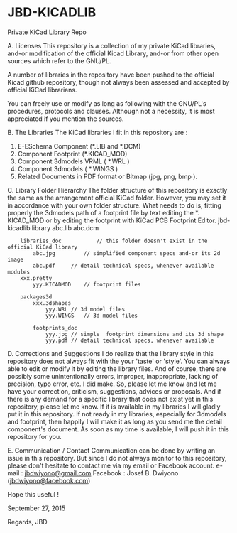 # JBD-KICADLIB
Private KiCad Library Repo

A. Licenses
This repository is a collection of my private KiCad libraries, and-or modification of the official Kicad Library, and-or from other open sources which refer to the GNU/PL. 

A number of libraries in the repository have been pushed to the official Kicad github repository, though not always been assessed and accepted by official KiCad librarians.

You can freely use or modify as long as following with the GNU/PL's  procedures, protocols and clauses.  Although not a necessity, it is most appreciated if you mention the sources.



B. The Libraries
The KiCad libraries I fit in this repository are :
1. E-ESchema Component (*.LIB and *.DCM)
2. Component Footprint (*.KICAD_MOD)
3. Component 3dmodels VRML ( *.WRL )
4. Component 3dmodels ( *.WINGS )
5. Related Documents in PDF format or Bitmap (jpg, png, bmp ).




C. Library Folder Hierarchy
The folder structure of this repository is exactly the same as the arrangement official KiCad folder. However, you may set it in accordance with your own folder structure. What needs to do is, fitting  properly the 3dmodels path of a footprint file  by text editing the *. KICAD_MOD or by editing the footprint with KiCad PCB Footprint Editor.
jbd-kicadlib
	library
		abc.lib
		abc.dcm

		libraries_doc			// this folder doesn't exist in the official KiCad library
			abc.jpg			// simplified component specs and-or its 2d image
			abc.pdf		// detail technical specs, whenever available
	modules
		xxx.pretty
			yyy.KICADMOD	// footprint files

		packages3d
			xxx.3dshapes
				yyy.WRL	// 3d model files
				yyy.WINGS	// 3d model files

			footprints_doc
				yyy.jpg	// simple  footprint dimensions and its 3d shape
				yyy.pdf	// detail technical specs, whenever available
	


D. Corrections and Suggestions
I do realize that the library style in this repository does not always fit with the your 'taste' or 'style'. You can always able to edit or modify it by editing the library files. And of course, there are possibly some unintentionally errors, improper, inappropriate, lacking of  precision, typo error, etc. I did make.  So, please let me know and let me have your correction, criticism,  suggestions, advices or proposals. And if there is any demand for a specific library that does not exist yet in this repository, please let me know. If it is available in my libraries I will gladly put it in this repository. If not ready in my libraries, especially for 3dmodels and footprint, then happily I will make it as long as you send me the detail component's document. As soon as my time is available, I will push it in this repository for you.


E. Communication / Contact
Communication can be done by writing an issue in this repository. But since I do not always monitor to this repository, please don't hesitate to contact me via my email or Facebook account.
e-mail		: jbdwiyono@gmail.com
Facebook	: Josef B. Dwiyono (jbdwiyono@facebook.com)


Hope this useful !

September 27, 2015

Regards,
JBD


